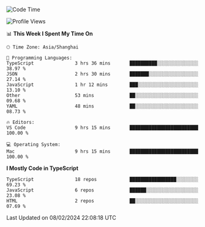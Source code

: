 <!--START_SECTION:waka-->
![Code Time](http://img.shields.io/badge/Code%20Time-5%2C784%20hrs%2016%20mins-blue)

![Profile Views](http://img.shields.io/badge/Profile%20Views-0-blue)

📊 **This Week I Spent My Time On** 

```text
🕑︎ Time Zone: Asia/Shanghai

💬 Programming Languages: 
TypeScript               3 hrs 36 mins       ██████████░░░░░░░░░░░░░░░   38.97 % 
JSON                     2 hrs 30 mins       ███████░░░░░░░░░░░░░░░░░░   27.14 % 
JavaScript               1 hr 12 mins        ███░░░░░░░░░░░░░░░░░░░░░░   13.10 % 
Other                    53 mins             ██░░░░░░░░░░░░░░░░░░░░░░░   09.68 % 
YAML                     48 mins             ██░░░░░░░░░░░░░░░░░░░░░░░   08.73 % 

🔥 Editors: 
VS Code                  9 hrs 15 mins       █████████████████████████   100.00 % 

💻 Operating System: 
Mac                      9 hrs 15 mins       █████████████████████████   100.00 % 
```

**I Mostly Code in TypeScript** 

```text
TypeScript               18 repos            █████████████████░░░░░░░░   69.23 % 
JavaScript               6 repos             ██████░░░░░░░░░░░░░░░░░░░   23.08 % 
HTML                     2 repos             ██░░░░░░░░░░░░░░░░░░░░░░░   07.69 % 
```




 Last Updated on 08/02/2024 22:08:18 UTC
<!--END_SECTION:waka-->
